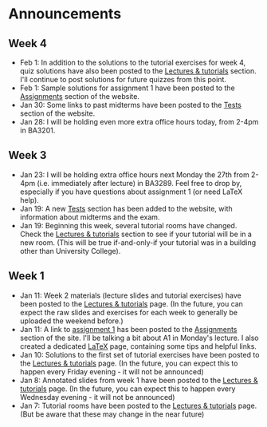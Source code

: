 # Announcements

## Week 4
* Feb 1: In addition to the solutions to the tutorial exercises for week 4, quiz solutions have also been posted to the [Lectures & tutorials](../lectures_and_tutorials) section. I'll continue to post solutions for future quizzes from this point.
* Feb 1: Sample solutions for assignment 1 have been posted to the [Assignments](../assignments) section of the website.
* Jan 30: Some links to past midterms have been posted to the [Tests](../tests) section of the website.
* Jan 28: I will be holding even more extra office hours today, from 2-4pm in BA3201.

## Week 3
* Jan 23: I will be holding extra office hours next Monday the 27th from 2-4pm (i.e. immediately after lecture) in BA3289. Feel free to drop by, especially if you have questions about assignment 1 (or need LaTeX help).
* Jan 19: A new [Tests](../tests) section has been added to the website, with information about midterms and the exam.
* Jan 19: Beginning this week, several tutorial rooms have changed. Check the [Lectures & tutorials](../lectures_and_tutorials#tutorial-rooms) section to see if your tutorial will be in a new room. (This will be true if-and-only-if your tutorial was in a building other than University College).

## Week 1
* Jan 11: Week 2 materials (lecture slides and tutorial exercises) have been posted to the [Lectures & tutorials](../lectures_and_tutorials) page. (In the future, you can expect the raw slides and exercises for each week to generally be uploaded the weekend before.)
* Jan 11: A link to [assignment 1](assignments/a1.pdf) has been posted to the [Assignments](../assignments) section of the site. I'll be talking a bit about A1 in Monday's lecture. I also created a dedicated [LaTeX](../latex) page, containing some tips and helpful links.
* Jan 10: Solutions to the first set of tutorial exercises have been posted to the [Lectures & tutorials](../lectures_and_tutorials) page. (In the future, you can expect this to happen every Friday evening - it will not be announced)
* Jan 8: Annotated slides from week 1 have been posted to the [Lectures & tutorials](../lectures_and_tutorials) page. (In the future, you can expect this to happen every Wednesday evening - it will not be announced)
* Jan 7: Tutorial rooms have been posted to the [Lectures & tutorials](../lectures_and_tutorials) page. (But be aware that these may change in the near future)
